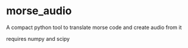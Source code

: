 # morse_audio
A compact python tool to translate morse code and create audio from it

requires numpy and scipy
